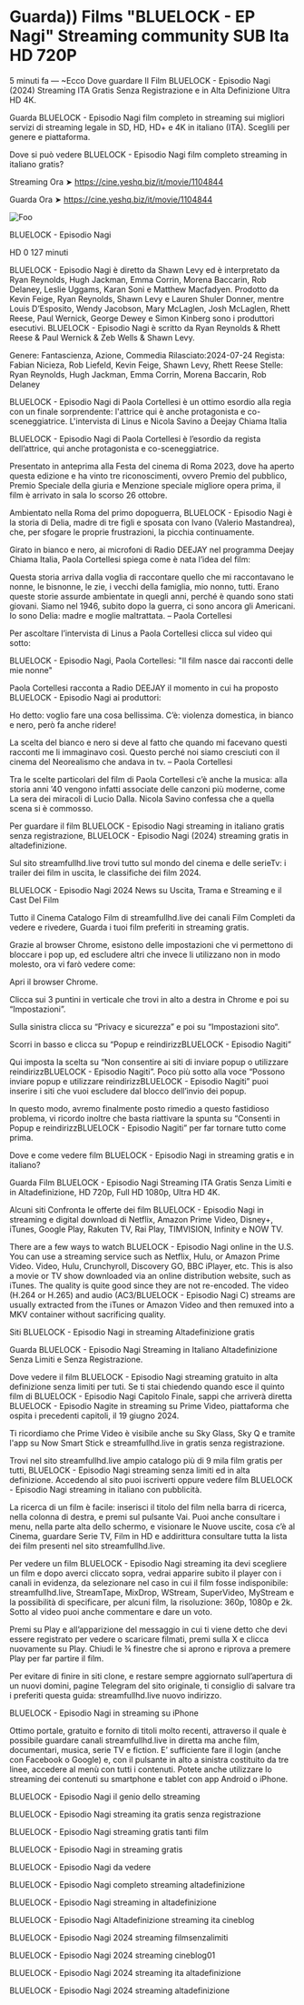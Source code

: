 # Guarda)) Films "BLUELOCK - EP Nagi" Streaming community SUB Ita HD 720P

5 minuti fa — ~Ecco Dove guardare Il Film BLUELOCK - Episodio Nagi (2024) Streaming ITA Gratis Senza Registrazione e in Alta Definizione Ultra HD 4K.

Guarda BLUELOCK - Episodio Nagi film completo in streaming sui migliori servizi di streaming legale in SD, HD, HD+ e 4K in italiano (ITA). Sceglili per genere e piattaforma.

Dove si può vedere BLUELOCK - Episodio Nagi film completo streaming in italiano gratis?

Streaming Ora ➤ https://cine.yeshq.biz/it/movie/1104844

Guarda Ora ➤ https://cine.yeshq.biz/it/movie/1104844

<animated-image data-catalyst=""><a href="https://cine.yeshq.biz/it/movie/1104844" rel="nofollow" data-target="animated-image.originalLink"><img src="https://camo.githubusercontent.com/917e6ed5c302499242165dcc02bdbce85c075fd21b35918eb9c0b771855261b8/68747470733a2f2f7374617469632e7769787374617469632e636f6d2f6d656469612f6232343966395f61646163386637306662336634356238383639313639366337376465313866337e6d76322e676966" alt="Foo" data-canonical-src="https://static.wixstatic.com/media/b249f9_adac8f70fb3f45b88691696c77de18f3~mv2.gif" style="max-width: 100%; display: inline-block;" data-target="animated-image.originalImage"></a>

BLUELOCK - Episodio Nagi

HD  0 127 minuti

BLUELOCK - Episodio Nagi è diretto da Shawn Levy ed è interpretato da Ryan Reynolds, Hugh Jackman, Emma Corrin, Morena Baccarin, Rob Delaney, Leslie Uggams, Karan Soni e Matthew Macfadyen. Prodotto da Kevin Feige, Ryan Reynolds, Shawn Levy e Lauren Shuler Donner, mentre Louis D’Esposito, Wendy Jacobson, Mary McLaglen, Josh McLaglen, Rhett Reese, Paul Wernick, George Dewey e Simon Kinberg sono i produttori esecutivi. BLUELOCK - Episodio Nagi è scritto da Ryan Reynolds & Rhett Reese & Paul Wernick & Zeb Wells & Shawn Levy.

Genere: Fantascienza, Azione, Commedia
Rilasciato:2024-07-24
Regista: Fabian Nicieza, Rob Liefeld, Kevin Feige, Shawn Levy, Rhett Reese
Stelle: Ryan Reynolds, Hugh Jackman, Emma Corrin, Morena Baccarin, Rob Delaney

BLUELOCK - Episodio Nagi di Paola Cortellesi è un ottimo esordio alla regia con un finale sorprendente: l'attrice qui è anche protagonista e co-sceneggiatrice. L'intervista di Linus e Nicola Savino a Deejay Chiama Italia

BLUELOCK - Episodio Nagi di Paola Cortellesi è l’esordio da regista dell’attrice, qui anche protagonista e co-sceneggiatrice.

Presentato in anteprima alla Festa del cinema di Roma 2023, dove ha aperto questa edizione e ha vinto tre riconoscimenti, ovvero Premio del pubblico, Premio Speciale della giuria e Menzione speciale migliore opera prima, il film è arrivato in sala lo scorso 26 ottobre.

Ambientato nella Roma del primo dopoguerra, BLUELOCK - Episodio Nagi è la storia di Delia, madre di tre figli e sposata con Ivano (Valerio Mastandrea), che, per sfogare le proprie frustrazioni, la picchia continuamente.

Girato in bianco e nero, ai microfoni di Radio DEEJAY nel programma Deejay Chiama Italia, Paola Cortellesi spiega come è nata l’idea del film:

Questa storia arriva dalla voglia di raccontare quello che mi raccontavano le nonne, le bisnonne, le zie, i vecchi della famiglia, mio nonno, tutti.
Erano queste storie assurde ambientate in quegli anni, perché è quando sono stati giovani.
Siamo nel 1946, subito dopo la guerra, ci sono ancora gli Americani.
Io sono Delia: madre e moglie maltrattata. – Paola Cortellesi

Per ascoltare l’intervista di Linus a Paola Cortellesi clicca sul video qui sotto:

BLUELOCK - Episodio Nagi, Paola Cortellesi: "Il film nasce dai racconti delle mie nonne"

Paola Cortellesi racconta a Radio DEEJAY il momento in cui ha proposto BLUELOCK - Episodio Nagi ai produttori:

Ho detto: voglio fare una cosa bellissima.
C’è: violenza domestica, in bianco e nero, però fa anche ridere!

La scelta del bianco e nero si deve al fatto che quando mi facevano questi racconti me li immaginavo così.
Questo perché noi siamo cresciuti con il cinema del Neorealismo che andava in tv. – Paola Cortellesi

Tra le scelte particolari del film di Paola Cortellesi c’è anche la musica: alla storia anni ’40 vengono infatti associate delle canzoni più moderne, come La sera dei miracoli di Lucio Dalla. Nicola Savino confessa che a quella scena si è commosso.

Per guardare il film BLUELOCK - Episodio Nagi streaming in italiano gratis senza registrazione, BLUELOCK - Episodio Nagi (2024) streaming gratis in altadefinizione.

Sul sito streamfullhd.live trovi tutto sul mondo del cinema e delle serieTv: i trailer dei film in uscita, le classifiche dei film 2024.

BLUELOCK - Episodio Nagi 2024 News su Uscita, Trama e Streaming e il Cast Del Film

Tutto il Cinema Catalogo Film di streamfullhd.live dei canali Film Completi da vedere e rivedere, Guarda i tuoi film preferiti in streaming gratis.

Grazie al browser Chrome, esistono delle impostazioni che vi permettono di bloccare i pop up, ed escludere altri che invece li utilizzano non in modo molesto, ora vi farò vedere come:

Apri il browser Chrome.

Clicca sui 3 puntini in verticale che trovi in alto a destra in Chrome e poi su “Impostazioni”.

Sulla sinistra clicca su “Privacy e sicurezza” e poi su “Impostazioni sito“.

Scorri in basso e clicca su “Popup e reindirizzBLUELOCK - Episodio Nagiti”

Qui imposta la scelta su “Non consentire ai siti di inviare popup o utilizzare reindirizzBLUELOCK - Episodio Nagiti”. Poco più sotto alla voce “Possono inviare popup e utilizzare reindirizzBLUELOCK - Episodio Nagiti” puoi inserire i siti che vuoi escludere dal blocco dell’invio dei popup.

In questo modo, avremo finalmente posto rimedio a questo fastidioso problema, vi ricordo inoltre che basta riattivare la spunta su “Consenti in Popup e reindirizzBLUELOCK - Episodio Nagiti” per far tornare tutto come prima.

Dove e come vedere film BLUELOCK - Episodio Nagi in streaming gratis e in italiano?

Guarda Film BLUELOCK - Episodio Nagi Streaming ITA Gratis Senza Limiti e in Altadefinizione, HD 720p, Full HD 1080p, Ultra HD 4K.

Alcuni siti Confronta le offerte dei film BLUELOCK - Episodio Nagi in streaming e digital download di Netflix, Amazon Prime Video, Disney+, iTunes, Google Play, Rakuten TV, Rai Play, TIMVISION, Infinity e NOW TV.

There are a few ways to watch BLUELOCK - Episodio Nagi online in the U.S. You can use a streaming service such as Netflix, Hulu, or Amazon Prime Video. Video, Hulu, Crunchyroll, Discovery GO, BBC iPlayer, etc. This is also a movie or TV show downloaded via an online distribution website, such as iTunes. The quality is quite good since they are not re-encoded. The video (H.264 or H.265) and audio (AC3/BLUELOCK - Episodio Nagi C) streams are usually extracted from the iTunes or Amazon Video and then remuxed into a MKV container without sacrificing quality.

Siti BLUELOCK - Episodio Nagi in streaming Altadefinizione gratis

Guarda BLUELOCK - Episodio Nagi Streaming in Italiano Altadefinizione Senza Limiti e Senza Registrazione.

Dove vedere il film BLUELOCK - Episodio Nagi streaming gratuito in alta definizione senza limiti per tuti. Se ti stai chiedendo quando esce il quinto film di BLUELOCK - Episodio Nagi Capitolo Finale, sappi che arriverà diretta BLUELOCK - Episodio Nagite in streaming su Prime Video, piattaforma che ospita i precedenti capitoli, il 19 giugno 2024.

Ti ricordiamo che Prime Video è visibile anche su Sky Glass, Sky Q e tramite l'app su Now Smart Stick e streamfullhd.live in gratis senza registrazione.

Trovi nel sito streamfullhd.live ampio catalogo più di 9 mila film gratis per tutti, BLUELOCK - Episodio Nagi streaming senza limiti ed in alta definizione. Accedendo al sito puoi iscriverti oppure vedere film BLUELOCK - Episodio Nagi streaming in italiano con pubblicità.

La ricerca di un film è facile: inserisci il titolo del film nella barra di ricerca, nella colonna di destra, e premi sul pulsante Vai. Puoi anche consultare i menu, nella parte alta dello schermo, e visionare le Nuove uscite, cosa c’è al Cinema, guardare Serie TV, Film in HD e addirittura consultare tutta la lista dei film presenti nel sito streamfullhd.live.

Per vedere un film BLUELOCK - Episodio Nagi streaming ita devi scegliere un film e dopo averci cliccato sopra, vedrai apparire subito il player con i canali in evidenza, da selezionare nel caso in cui il film fosse indisponibile: streamfullhd.live, StreamTape, MixDrop, WStream, SuperVideo, MyStream e la possibilità di specificare, per alcuni film, la risoluzione: 360p, 1080p e 2k. Sotto al video puoi anche commentare e dare un voto.

Premi su Play e all’apparizione del messaggio in cui ti viene detto che devi essere registrato per vedere o scaricare filmati, premi sulla X e clicca nuovamente su Play. Chiudi le ¾ finestre che si aprono e riprova a premere Play per far partire il film.

Per evitare di finire in siti clone, e restare sempre aggiornato sull’apertura di un nuovi domini, pagine Telegram del sito originale, ti consiglio di salvare tra i preferiti questa guida: streamfullhd.live nuovo indirizzo.

BLUELOCK - Episodio Nagi in streaming su iPhone

Ottimo portale, gratuito e fornito di titoli molto recenti, attraverso il quale è possibile guardare canali streamfullhd.live in diretta ma anche film, documentari, musica, serie TV e fiction. E’ sufficiente fare il login (anche con Facebook o Google) e, con il pulsante in alto a sinistra costituito da tre linee, accedere al menù con tutti i contenuti. Potete anche utilizzare lo streaming dei contenuti su smartphone e tablet con app Android o iPhone.

BLUELOCK - Episodio Nagi il genio dello streaming

BLUELOCK - Episodio Nagi streaming ita gratis senza registrazione

BLUELOCK - Episodio Nagi streaming gratis tanti film

BLUELOCK - Episodio Nagi in streaming gratis

BLUELOCK - Episodio Nagi da vedere

BLUELOCK - Episodio Nagi completo streaming altadefinizione

BLUELOCK - Episodio Nagi streaming in altadefinizione

BLUELOCK - Episodio Nagi Altadefinizione streaming ita cineblog

BLUELOCK - Episodio Nagi 2024 streaming filmsenzalimiti

BLUELOCK - Episodio Nagi 2024 streaming cineblog01

BLUELOCK - Episodio Nagi 2024 streaming ita altadefinizione

BLUELOCK - Episodio Nagi 2024 streaming altadefinizione
